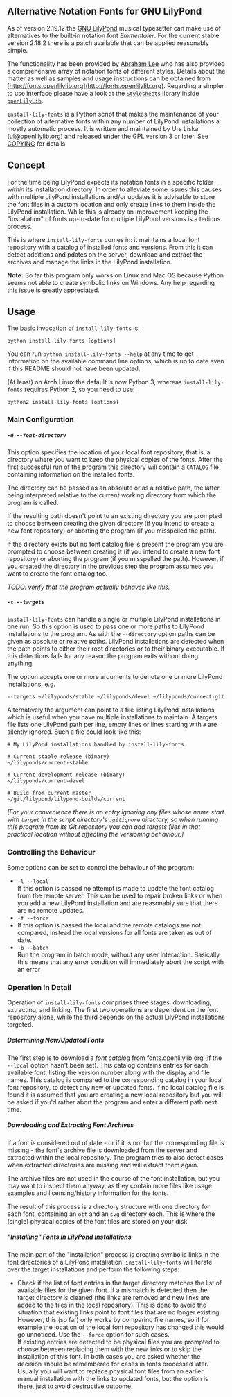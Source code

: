 Alternative Notation Fonts for GNU LilyPond
-------------------------------------------

As of version 2.19.12 the [GNU LilyPond](http://lilypond.org) musical typesetter
can make use of alternatives to the built-in notation font *Emmentaler*. For the
current stable version 2.18.2 there is a patch available that can be applied
reasonably simple.

The functionality has been provided by [Abraham Lee](http://leighverlag.blogspot.de/)
who has also provided a comprehensive array of notation fonts of different styles.
Details about the matter as well as samples and usage instructions can be obtained from
[http://fonts.openlilylib.org](http://fonts.openlilylib.org). Regarding a simpler
to use interface please have a look at the 
[`Stylesheets`](https://github.com/openlilylib/openlilylib/tree/master/ly/stylesheets) 
library inside [`openLilyLib`](https://github.com/openlilylib/openlilylib).

`install-lily-fonts` is a Python script that makes the maintenance of your
collection of alternative fonts within any number of LilyPond installations a
mostly automatic process. It is written and maintained by Urs Liska (ul@openlilylib.org)
and released under the GPL version 3 or later. See [COPYING](COPYING) for details.


## Concept

For the time being LilyPond expects its notation fonts in a specific folder
*within* its installation directory. In order to alleviate some issues this
causes with multiple LilyPond installations and/or updates it is advisable to
store the font files in a custom location and only create links to them inside
the LilyPond installation. While this is already an improvement keeping the
"installation" of fonts up-to-date for multiple LilyPond versions is a tedious
process.

This is where `install-lily-fonts` comes in: it maintains a local font repository with
a catalog of installed fonts and versions. From this it can detect additions and
pdates on the server, download and extract the archives and manage the links 
in the LilyPond installation. 

**Note:** So far this program only works on Linux and Mac OS because Python seems not
able to create symbolic links on Windows. Any help regarding this issue is greatly
appreciated.

## Usage

The basic invocation of `install-lily-fonts` is:

```
python install-lily-fonts [options]
```

You can run `python install-lily-fonts --help` at any time to get information on the
available command line options, which is up to date even if this README should not
have been updated.

(At least) on Arch Linux the default is now Python 3, whereas `install-lily-fonts` requires Python 2, so you need to use:
```
python2 install-lily-fonts [options]
```


### Main Configuration

##### `-d --font-directory`  

This option specifies the location of your local font repository, that is, a
directory where you want to keep the physical copies of the fonts. After the first
successful run of the program this directory will contain a `CATALOG` file 
containing information on the installed fonts.

The directory can be passed as an absolute or as a relative path, the latter being
interpreted relative to the current working directory from which the program is
called.

If the resulting path doesn't point to an existing directory you are prompted to choose
between creating the given directory (if you intend to create a new font repository)
or aborting the program (if you misspelled the path). 

If the directory exists but no font catalog file is present the program you are prompted
to choose between creating it (if you intend to create a new font repository) or aborting 
the program (if you misspelled the path). However, if you created the directory in the
previous step the program assumes you want to create the font catalog too.

*TODO: verify that the program actually behaves like this.*


##### `-t --targets`  

`install-lily-fonts` can handle a single or multiple LilyPond installations in one run.
So this option is used to pass one or more paths to LilyPond installations to the program.
As with the `--directory` option paths can be given as absolute or relative paths.
LilyPond installations are detected when the path points to either their root directories
or to their binary executable. If this detections fails for any reason the program exits
without doing anything.

The option accepts one or more arguments to denote one or more LilyPond installations, e.g.

```
--targets ~/lilyponds/stable ~/lilyponds/devel ~/lilyponds/current-git
```

Alternatively the argument can point to a file listing LilyPond installations, which is
useful when you have multiple installations to maintain.
A targets file lists one LilyPond path per line, empty lines or lines starting with `#`
are silently ignored. Such a file could look like this:

```
# My LilyPond installations handled by install-lily-fonts

# Current stable release (binary)
~/lilyponds/current-stable

# Current development release (binary)
~/lilyponds/current-devel

# Build from current master
~/git/lilypond/lilypond-builds/current
```

*[For your convenience there is an entry ignoring any files whose name start with `target` 
in the script directory's `.gitignore` directory, so when running this program from its
Git repository you can add targets files in that practical location without affecting the
versioning behaviour.]*

### Controlling the Behaviour

Some options can be set to control the behaviour of the program:

- `-l --local`  
If this option is passed no attempt is made to update the font catalog from the remote
server. This can be used to repair broken links or when you add a new LilyPond installation
and are reasonably sure that there are no remote updates.
- `-f --force`  
- If this option is passed the local and the remote catalogs are not compared, instead the
local versions for all fonts are taken as out of date.
- `-b --batch`  
Run the program in batch mode, without any user interaction. Basically this means
that any error condition will immediately abort the script with an error

### Operation In Detail

Operation of `install-lily-fonts` comprises three stages: downloading, extracting, and linking.
The first two operations are dependent on the font repository alone, while the third depends
on the actual LilyPond installations targeted.

##### Determining New/Updated Fonts

The first step is to download a *font catalog* from fonts.openlilylib.org (if the `--local`
option hasn't been set). This catalog contains entries for each available font, listing
the version number along with the display and file names. This catalog is compared to the 
corresponding catalog in your local font repository, to detect any new or updated fonts.
If no local catalog file is found it is assumed that you are creating a new local repository
but you will be asked if you'd rather abort the program and enter a different path next time.

##### Downloading and Extracting Font Archives

If a font is considered out of date - or if it is not but the corresponding file is missing -
the font's archive file is downloaded from the server and extracted within the local
repository. The program tries to also detect cases when extracted directories are missing and
will extract them again.

The archive files are not used in the course of the font installation, but you may want to 
inspect them anyway, as they contain more files like usage examples and licensing/history
information for the fonts.

The result of this process is a directory structure with one directory for each font, 
containing an `otf` and an `svg` directory each. This is where the (single) physical copies
of the font files are stored on your disk.

##### "Installing" Fonts in LilyPond Installations

The main part of the "installation" process is creating symbolic links in the font directories
of a LilyPond installation. `install-lily-fonts` will iterate over the target installations and
perform the following steps:

- Check if the list of font entries in the target directory matches the list of available files
for the given font. If a mismatch is detected then the target directory is cleaned (the links are
removed and new links are added to the files in the local repository). This is done to avoid the
situation that existing links point to font files that are no longer existing. However, this (so
far) only works by comparing file names, so if for example the location of the local font
repository has changed this would go unnoticed. Use the `--force` option for such cases.  
If existing entries are detected to be physical files you are prompted to choose between
replacing them with the new links or to skip the installation of this font. In both cases you are
asked whether the decision should be remembered for cases in fonts processed later. Usually you
will want to replace physical font files from an earlier manual installation with the links to
updated fonts, but the option is there, just to avoid destructive outcome.
